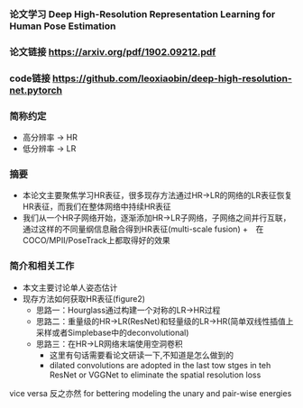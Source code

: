 ### 论文学习 Deep High-Resolution Representation Learning for Human Pose Estimation
### 论文链接 https://arxiv.org/pdf/1902.09212.pdf
### code链接 https://github.com/leoxiaobin/deep-high-resolution-net.pytorch

### 简称约定
+ 高分辨率 -> HR
+ 低分辨率 -> LR

### 摘要
+ 本论文主要聚焦学习HR表征，很多现存方法通过HR->LR的网络的LR表征恢复HR表征，而我们在整体网络中持续HR表征
+ 我们从一个HR子网络开始，逐渐添加HR->LR子网络，子网络之间并行互联，通过这样的不同量纲信息融合得到HR表征(multi-scale fusion)
+　在COCO/MPII/PoseTrack上都取得好的效果

### 简介和相关工作
+ 本文主要讨论单人姿态估计
+ 现存方法如何获取HR表征(figure2)
  + 思路一：Hourglass通过构建一个对称的LR->HR过程
  + 思路二：重量级的HR->LR(ResNet)和轻量级的LR->HR(简单双线性插值上采样或者Simplebase中的deconvolutional)
  + 思路三：在HR->LR网络末端使用空洞卷积
    + 这里有句话需要看论文研读一下,不知道是怎么做到的
    + dilated convolutions are adopted in the last tow stges in teh ResNet or VGGNet to eliminate the spatial resolution loss



vice versa 反之亦然
for bettering modeling the unary and pair-wise energies 
